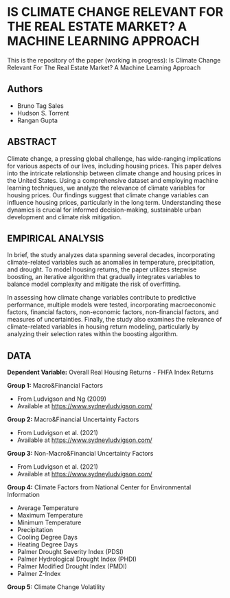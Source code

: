 # IS CLIMATE CHANGE RELEVANT FOR THE REAL ESTATE MARKET? A MACHINE LEARNING APPROACH

This is the repository of the paper (working in progress): Is Climate Change Relevant For The Real Estate Market? A Machine Learning Approach

## Authors

- Bruno Tag Sales
- Hudson S. Torrent
- Rangan Gupta

## ABSTRACT

Climate change, a pressing global challenge, has wide-ranging implications for various aspects of our lives, including housing prices. This paper delves into the intricate relationship between climate change and housing prices in the United States. Using a comprehensive dataset and employing machine learning techniques, we analyze the relevance of climate variables for housing prices. Our findings suggest that climate change variables can influence housing prices, particularly in the long term. Understanding these dynamics is crucial for informed decision-making, sustainable urban development and climate risk mitigation.

## EMPIRICAL ANALYSIS

In brief, the study analyzes data spanning several decades, incorporating climate-related variables such as anomalies in temperature, precipitation, and drought. To model housing returns, the paper utilizes stepwise boosting, an iterative algorithm that gradually integrates variables to balance model complexity and mitigate the risk of overfitting.

In assessing how climate change variables contribute to predictive performance, multiple models were tested, incorporating macroeconomic factors, financial factors, non-economic factors, non-financial factors, and measures of uncertainties. Finally, the study also examines the relevance of climate-related variables in housing return modeling, particularly by analyzing their selection rates within the boosting algorithm.

## DATA

**Dependent Variable:** Overall Real Housing Returns - FHFA Index Returns

**Group 1:** Macro&Financial Factors

- From Ludvigson and Ng (2009)
- Available at https://www.sydneyludvigson.com/

**Group 2:** Macro&Financial Uncertainty Factors

- From Ludvigson et al. (2021)
- Available at https://www.sydneyludvigson.com/
  
**Group 3:** Non-Macro&Financial Uncertainty Factors

- From Ludvigson et al. (2021)
- Available at https://www.sydneyludvigson.com/
  
**Group 4:** Climate Factors from National Center for Environmental Information

- Average Temperature
- Maximum Temperature
- Minimum Temperature
- Precipitation
- Cooling Degree Days
- Heating Degree Days
- Palmer Drought Severity Index (PDSI)
- Palmer Hydrological Drought Index (PHDI)
- Palmer Modified Drought Index (PMDI)
- Palmer Z-Index

**Group 5:** Climate Change Volatility
